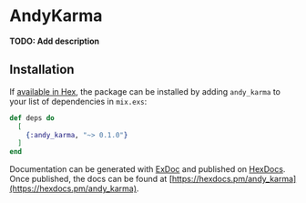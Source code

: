 # AndyKarma

**TODO: Add description**

## Installation

If [available in Hex](https://hex.pm/docs/publish), the package can be installed
by adding `andy_karma` to your list of dependencies in `mix.exs`:

```elixir
def deps do
  [
    {:andy_karma, "~> 0.1.0"}
  ]
end
```

Documentation can be generated with [ExDoc](https://github.com/elixir-lang/ex_doc)
and published on [HexDocs](https://hexdocs.pm). Once published, the docs can
be found at [https://hexdocs.pm/andy_karma](https://hexdocs.pm/andy_karma).

